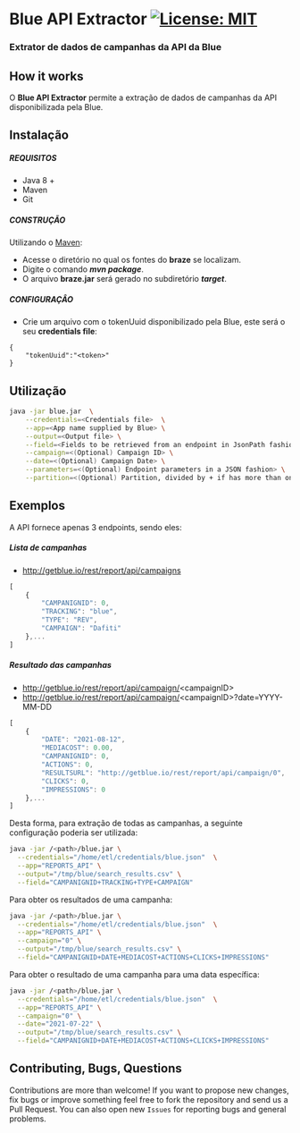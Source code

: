 
# Blue API Extractor [![License: MIT](https://img.shields.io/badge/License-MIT-yellow.svg)](https://opensource.org/licenses/MIT)
### Extrator de dados de campanhas da API da Blue 

## How it works

O **Blue API Extractor** permite a extração de dados de campanhas da API disponibilizada pela Blue.

## Instalação

##### REQUISITOS

- Java 8 +
- Maven
- Git

##### CONSTRUÇÃO

Utilizando o [Maven](https://maven.apache.org/):

- Acesse o diretório no qual os fontes do **braze** se localizam.
- Digite o comando _**mvn package**_.
- O arquivo **braze.jar** será gerado no subdiretório **_target_**.

##### CONFIGURAÇÂO

* Crie um arquivo com o tokenUuid disponibilizado pela Blue, este será o seu **credentials file**:

```
{
	"tokenUuid":"<token>"
}
```

## Utilização

```bash
java -jar blue.jar  \
	--credentials=<Credentials file>  \
	--app=<App name supplied by Blue> \
	--output=<Output file> \
	--field=<Fields to be retrieved from an endpoint in JsonPath fashion> \
  	--campaign=<(Optional) Campaign ID> \
  	--date=<(Optional) Campaign Date> \
  	--parameters=<(Optional) Endpoint parameters in a JSON fashion> \
	--partition=<(Optional) Partition, divided by + if has more than one field> 
```

## Exemplos

A API fornece apenas 3 endpoints, sendo eles:

##### Lista de campanhas

- http://getblue.io/rest/report/api/campaigns

```javascript
[
    {
        "CAMPANIGNID": 0,
        "TRACKING": "blue",
        "TYPE": "REV",
        "CAMPAIGN": "Dafiti"
    },...
]
```

##### Resultado das campanhas

- http://getblue.io/rest/report/api/campaign/<campaignID\>
- http://getblue.io/rest/report/api/campaign/<campaignID\>?date=YYYY-MM-DD

```javascript
[
    {
        "DATE": "2021-08-12",
        "MEDIACOST": 0.00,
        "CAMPANIGNID": 0,
        "ACTIONS": 0,
        "RESULTSURL": "http://getblue.io/rest/report/api/campaign/0",
        "CLICKS": 0,
        "IMPRESSIONS": 0
    },...
]
```

Desta forma, para extração de todas as campanhas, a seguinte configuração poderia ser utilizada: 

```bash
java -jar /<path>/blue.jar \
  --credentials="/home/etl/credentials/blue.json"  \
  --app="REPORTS_API" \
  --output="/tmp/blue/search_results.csv" \
  --field="CAMPANIGNID+TRACKING+TYPE+CAMPAIGN" 
```

Para obter os resultados de uma campanha:

```bash
java -jar /<path>/blue.jar \
  --credentials="/home/etl/credentials/blue.json"  \
  --app="REPORTS_API" \
  --campaign="0" \
  --output="/tmp/blue/search_results.csv" \
  --field="CAMPANIGNID+DATE+MEDIACOST+ACTIONS+CLICKS+IMPRESSIONS" 
```

Para obter o resultado de uma campanha para uma data específica:


```bash
java -jar /<path>/blue.jar \
  --credentials="/home/etl/credentials/blue.json"  \
  --app="REPORTS_API" \
  --campaign="0" \
  --date="2021-07-22" \
  --output="/tmp/blue/search_results.csv" \
  --field="CAMPANIGNID+DATE+MEDIACOST+ACTIONS+CLICKS+IMPRESSIONS" 
```

## Contributing, Bugs, Questions
Contributions are more than welcome! If you want to propose new changes, fix bugs or improve something feel free to fork the repository and send us a Pull Request. You can also open new `Issues` for reporting bugs and general problems.
